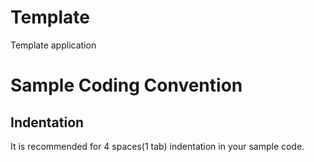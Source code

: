 # Template
Template application

# Sample Coding Convention
## Indentation
  It is recommended for 4 spaces(1 tab) indentation in your sample code.
